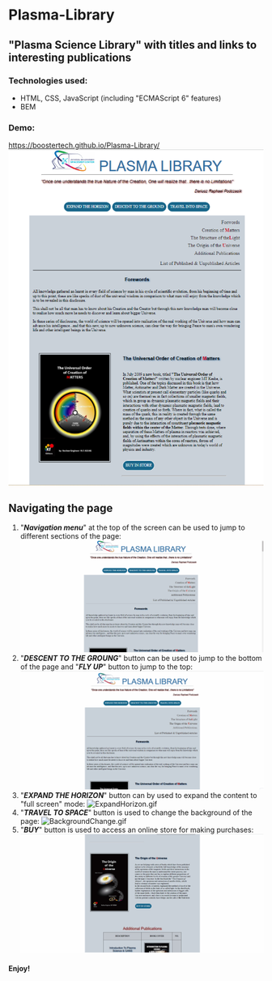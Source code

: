 # Plasma-Library
## "Plasma Science Library" with titles and links to interesting publications
### Technologies used:
- HTML, CSS, JavaScript (including "ECMAScript 6" features)
- BEM
### Demo:
https://boostertech.github.io/Plasma-Library/
![main image](https://github.com/BoosterTech/Plasma-Library/blob/71364e00a2e68295725eb228085c949386149216/images/main.png)
## Navigating the page
1. "***Navigation menu***" at the top of the screen can be used to jump to different sections of the page:
![navigation1](https://github.com/BoosterTech/Plasma-Library/blob/71364e00a2e68295725eb228085c949386149216/images/navigation1.gif)
2. "***DESCENT TO THE GROUNG***" button can be used to jump to the bottom of the page and "***FLY UP***" button to jump to the top:
![Navigation2](https://github.com/BoosterTech/Plasma-Library/blob/71364e00a2e68295725eb228085c949386149216/images/Navigation2.gif)
3.  "***EXPAND THE HORIZON***" button can by used to expand the content to "full screen" mode:
![ExpandHorizon.gif](https://github.com/BoosterTech/Plasma-Library/blob/71364e00a2e68295725eb228085c949386149216/images/ExpandHorizon.gif)
4. "***TRAVEL TO SPACE***" button is used to change the background of the page:
![BackgroundChange.gif](https://github.com/BoosterTech/Plasma-Library/blob/71364e00a2e68295725eb228085c949386149216/images/BackgroundChange.gif)
5. "***BUY***" button is used to access an online store for making purchases:
![BuyButton.gif](https://github.com/BoosterTech/Plasma-Library/blob/71364e00a2e68295725eb228085c949386149216/images/BuyButton.gif)
#### Enjoy!
